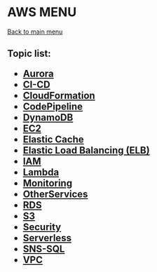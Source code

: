 <H1>AWS MENU</h1>

[Back to main menu](..%2FREADME.md)

<h2>

Topic list:
* [Aurora](education%2FAWS_Certified_Developer%2FAurora.md)
* [CI-CD](education%2FAWS_Certified_Developer%2FCI-CD.md)
* [CloudFormation](education%2FAWS_Certified_Developer%2FCloudFormation.md)
* [CodePipeline](education%2FAWS_Certified_Developer%2FCodePipeline.md)
* [DynamoDB](education%2FAWS_Certified_Developer%2FDynamoDB.md)
* [EC2](education%2FAWS_Certified_Developer%2FEC2.md)
* [Elastic Cache](education%2FAWS_Certified_Developer%2FElasticCache.md)
* [Elastic Load Balancing (ELB)](education%2FAWS_Certified_Developer%2FElasticLoadBalancing%28ELB%29.md)
* [IAM](education%2FAWS_Certified_Developer%2FIAM.md)
* [Lambda](education%2FAWS_Certified_Developer%2FLambda.md)
* [Monitoring](education%2FAWS_Certified_Developer%2FMonitoring.md)
* [OtherServices](education%2FAWS_Certified_Developer%2FOtherServices.md)
* [RDS](education%2FAWS_Certified_Developer%2FRDS.md)
* [S3](education%2FAWS_Certified_Developer%2FS3.md)
* [Security](education%2FAWS_Certified_Developer%2FSecurity.md)
* [Serverless](education%2FAWS_Certified_Developer%2FServerless.md)
* [SNS-SQL](education%2FAWS_Certified_Developer%2FSNS-SQL.md)
* [VPC](education%2FAWS_Certified_Developer%2FVPC.md)

</h2>